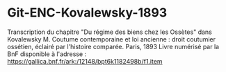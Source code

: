 # Git-ENC-Kovalewsky-1893
Transcription du chapitre "Du régime des biens chez les Ossètes" dans Kovalewsky M. Coutume contemporaine et loi ancienne : droit coutumier ossétien, éclairé par l'histoire comparée. Paris, 1893 
Livre numérisé par la BnF disponible à l'adresse : https://gallica.bnf.fr/ark:/12148/bpt6k1182498b/f1.item
